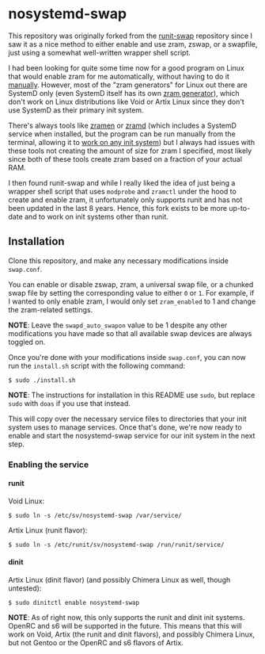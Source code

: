# nosystemd-swap

This repository was originally forked from the [runit-swap](https://github.com/thypon/runit-swap) repository since I saw it as a nice method to either enable and use zram, zswap, or a swapfile, just using a somewhat well-written wrapper shell script.

I had been looking for quite some time now for a good program on Linux that would enable zram for me automatically, without having to do it [manually](https://wiki.archlinux.org/title/Zram#Manually). However, most of the "zram generators" for Linux out there are SystemD only (even SystemD itself has its own [zram generator](https://github.com/systemd/zram-generator)), which don't work on Linux distributions like Void or Artix Linux since they don't use SystemD as their primary init system.

There's always tools like [zramen](https://github.com/atweiden/zramen) or [zramd](https://github.com/maximumadmin/zramd) (which includes a SystemD service when installed, but the program can be run manually from the terminal, allowing it to [work on any init system](https://github.com/maximumadmin/zramd?tab=readme-ov-file#manual-installation-on-any-distribution-without-systemd)) but I always had issues with these tools not creating the amount of size for zram I specified, most likely since both of these tools create zram based on a fraction of your actual RAM.

I then found runit-swap and while I really liked the idea of just being a wrapper shell script that uses `modprobe` and `zramctl` under the hood to create and enable zram, it unfortunately only supports runit and has not been updated in the last 8 years. Hence, this fork exists to be more up-to-date and to work on init systems other than runit.

## Installation

Clone this repository, and make any necessary modifications inside `swap.conf`. 

You can enable or disable zswap, zram, a universal swap file, or a chunked swap file by setting the corresponding value to either `0` or `1`.
For example, if I wanted to only enable zram, I would only set `zram_enabled` to 1 and change the zram-related settings.

**NOTE**: Leave the `swapd_auto_swapon` value to be 1 despite any other modifications you have made so that all available swap devices are always toggled on.

Once you're done with your modifications inside `swap.conf`, you can now run the `install.sh` script with the following command:
```
$ sudo ./install.sh
```

**NOTE**: The instructions for installation in this README use `sudo`, but replace `sudo` with `doas` if you use that instead.

This will copy over the necessary service files to directories that your init system uses to manage services. Once that's done, we're now ready to enable and start the nosystemd-swap service for our init system in the next step.

### Enabling the service
#### runit

Void Linux:
```
$ sudo ln -s /etc/sv/nosystemd-swap /var/service/
```
Artix Linux (runit flavor):
```
$ sudo ln -s /etc/runit/sv/nosystemd-swap /run/runit/service/
```

#### dinit

Artix Linux (dinit flavor) (and possibly Chimera Linux as well, though untested):
```
$ sudo dinitctl enable nosystemd-swap
```
**NOTE**: As of right now, this only supports the runit and dinit init systems. OpenRC and s6 will be supported in the future. This means that this will work on Void, Artix (the runit and dinit flavors), and possibly Chimera Linux, but not Gentoo or the OpenRC and s6 flavors of Artix.

